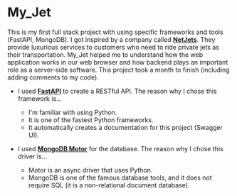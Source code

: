 # My_Jet

This is my first full stack project with using specific frameworks and tools (FastAPI, MongoDB).
I got inspired by a company called [**NetJets**](https://www.netjets.com/en-us/). They provide luxurious services to customers who need to ride private jets
as their transportation.
My_Jet helped me to understand how the web application works in our web browser and how backend plays an important role as a server-side
software. This project took a month to finish (including adding comments to my code).

* I used [**FastAPI**](https://fastapi.tiangolo.com/) to create a RESTful API.
The reason why I chose this framework is... 
  - I'm familiar with using Python.
  - It is one of the fastest Python frameworks.
  - It automatically creates a documentation for this project (Swagger UI).

* I used [**MongoDB Motor**](https://motor.readthedocs.io/en/stable/index.html) for the database. The reason why I chose this driver is...
  - Motor is an async driver that uses Python.
  - MongoDB is one of the famous database tools, and it does not require SQL (it is a non-relational document database).